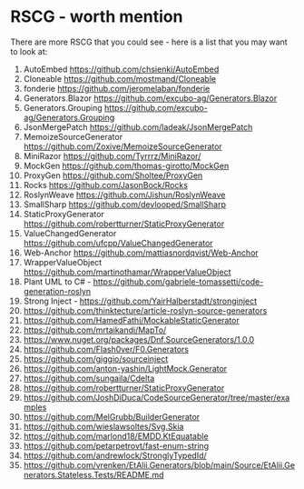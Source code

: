 # RSCG - worth mention

There are more RSCG that you could see - here is a list that you may want  to look at:

1.	AutoEmbed	https://github.com/chsienki/AutoEmbed
2.	Cloneable	https://github.com/mostmand/Cloneable
3.	fonderie	https://github.com/jeromelaban/fonderie
4.	Generators.Blazor	https://github.com/excubo-ag/Generators.Blazor
5.	Generators.Grouping	https://github.com/excubo-ag/Generators.Grouping
6.	JsonMergePatch	https://github.com/ladeak/JsonMergePatch
7.	MemoizeSourceGenerator	https://github.com/Zoxive/MemoizeSourceGenerator
8.	MiniRazor	https://github.com/Tyrrrz/MiniRazor/
9.	MockGen	https://github.com/thomas-girotto/MockGen
10.	ProxyGen	https://github.com/Sholtee/ProxyGen
11.	Rocks	https://github.com/JasonBock/Rocks
12.	RoslynWeave	https://github.com/Jishun/RoslynWeave
13.	SmallSharp	https://github.com/devlooped/SmallSharp
14.	StaticProxyGenerator	https://github.com/robertturner/StaticProxyGenerator
15.	ValueChangedGenerator	https://github.com/ufcpp/ValueChangedGenerator
16.	Web-Anchor	https://github.com/mattiasnordqvist/Web-Anchor
17.	WrapperValueObject	https://github.com/martinothamar/WrapperValueObject
18. Plant UML to C#  -  https://github.com/gabriele-tomassetti/code-generation-roslyn
19. Strong Inject -  https://github.com/YairHalberstadt/stronginject
20. https://github.com/thinktecture/article-roslyn-source-generators 
21. https://github.com/HamedFathi/MockableStaticGenerator
22. https://github.com/mrtaikandi/MapTo/
23. https://www.nuget.org/packages/Dnf.SourceGenerators/1.0.0 
24. https://github.com/Flash0ver/F0.Generators
25. https://github.com/giggio/sourceinject
26. https://github.com/anton-yashin/LightMock.Generator
27. https://github.com/sungaila/Cdelta
28. https://github.com/robertturner/StaticProxyGenerator
29. https://github.com/JoshDiDuca/CodeSourceGenerator/tree/master/examples
30. https://github.com/MelGrubb/BuilderGenerator
31. https://github.com/wieslawsoltes/Svg.Skia
32. https://github.com/marlond18/EMDD.KtEquatable
33. https://github.com/petarpetrovt/fast-enum-string
34. https://github.com/andrewlock/StronglyTypedId/
35. https://github.com/vrenken/EtAlii.Generators/blob/main/Source/EtAlii.Generators.Stateless.Tests/README.md